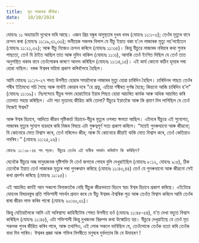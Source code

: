 ```yaml
---
title:  মৃত লাজাৰক জীউৱা।
date:   10/10/2024
---
```


যোহনঃ ১১ অধ্যায়টো দুখেৰে ভৰি আছে। এজন প্ৰিয় বন্ধুৰ অসুস্থতাৰ দুখৰ খবৰ (যোহনঃ ১১:১-৩); তেওঁৰ মৃত্যুৰ বাবে ক্ৰন্দন কৰা (যোহনঃ ১১:১৯,৩১,৩৩); ভনীয়েক সকলৰ বিলাপ যে যীচু ইয়াত থকা হ’লে লাজাৰক মৃত্যু নহ’লহেঁতেন (যোহনঃ ১১:২১,৩২); আৰু যীচু নিজেও ক্ৰন্দন কৰিলে (যোহনঃ ১১:৩৫)। কিন্তু যীচুৱে লাজাৰৰ নৰিয়াৰ কথা শুনাৰ পাছতো, তেওঁ যি ঠাইত আছিল তাত আৰু দুদিন থাকিল (যোহনঃ ১১:৬), আনকি তেওঁ ইংগিত দিছিল যে তেওঁ তাত অনুপস্থিত থকাৰ বাবে তেওঁলোকৰ কাৰণে আনন্দ কৰিছিল (যোহনঃ ১১:১৪,১৫)। এই কাৰ্য কোনো কঠিন হৃদয়ৰ পৰা হোৱা নাছিল। বৰঞ্চ ঈশ্বৰৰ মহিমা প্ৰকাশ কৰিবলৈহে হৈছিল।

আমি যোহনঃ ১১:১৭-২৭ পদত উপনীত হোৱাৰ সময়লৈকে লাজাৰৰ মৃত্যু হোৱা চাৰিদিন হৈছিল। চাৰিদিনৰ পাছত তেওঁৰ শৰীৰ ইতিমধ্যে পচি গৈছে আৰু মাৰ্থাই কোৱাৰ দৰে “হে প্ৰভু, এতিয়া শৰীৰত দুৰ্গন্ধ হৈছে; কিয়নো আজি চাৰিদিন হ’ল” (যোহনঃ ১১:৩৯)। নিঃসন্দেহে যীচুৰ পলম হোৱাটোৱে ইয়াৰ পিছত হোৱা আচৰিত কাৰ্যক আৰু অধিক আচৰিত কৰি তোলাত সহায় কৰিছিল। এটা পচা মৃতদেহ জীৱিত কৰি তোলা? যীচুৱে ইয়াতকৈ আৰু কি প্ৰমাণ দিব লাগিছিল যে তেওঁ নিজেই ঈশ্বৰ?

আৰু ঈশ্বৰ হিচাবে, আদিতে জীৱন সৃষ্টিকৰ্ত্তা হিচাবে-যীচুৰ মৃত্যুৰ ওপৰত ক্ষমতা আছিল। এইদৰে যীচুৱে এই সুযোগত, লাজাৰৰ মৃত্যুৰ সুযোগ ব্যৱহাৰ কৰি নিজৰ বিষয়ে এটা গুৰুত্বপূৰ্ণ সত্য প্ৰকাশ কৰিলে। “ময়েই পুনৰুত্থানো আৰু জীৱনো; যি কোনোৱে মোত বিশ্বাস কৰে, তেওঁ মৰিলেও জীৱ; আৰু যি কোনোৱে জীয়াই থাকি মোত বিশ্বাস কৰে, তেওঁ কেতিয়াও নমৰিব।” (যোহনঃ ১১:২৫,২৬)।

`যোহনঃ ১১:৩৮-৪৪ পদ পঢ়ক। যীচুৱে তেওঁৰ এই দাবীক সমৰ্থন কৰিবলৈ কি কৰিছিল?`

যেনেকৈ যীচুৱে অন্ধ মানুহজনক দৃষ্টিশক্তি দি তেওঁ জগতৰ পোহৰ বুলি দেখুৱাইছিল (যোহনঃ ৮:১২, যোহনঃ ৯:৫), ঠিক তেনেকৈ ইয়াত তেওঁ লাজাৰক মৃত্যুৰ পৰা পুনৰুত্থান কৰিছে (যোহনঃ ১১:৪৩,৪৪) তেওঁ যে পুনৰুত্থানো আৰু জীৱনো সেই কথা প্ৰদৰ্শন কৰিছে (যোহনঃ ১১:২৫)।

এই আচৰিত কাৰ্যই আন সকলো বিলাকতকৈ বেছি যীচুক জীৱনদাতা হিচবে স্বয়ং ঈশ্বৰ হিচাবে প্ৰকাশ কৰিছে। এইটোৱে যোহনৰ বিষয়বস্তুৰ প্ৰতি শক্তিশালী সমৰ্থন প্ৰদান কৰে যে যীচু ঈশ্বৰৰ ঐশ্বৰিক পুত্ৰ আৰু তেওঁত বিশ্বাস কৰিলে আমি তেওঁৰ দ্বাৰা জীৱন লাভ কৰিব পাৰো (যোহনঃ ২০:৩০,৩১)।

কিন্তু যেতিয়ালৈকে আমি এই অবিশ্বাস্য কাহিনীটোৰ শেষত উপনীত হওঁ (যোহনঃ ১১:৪৫-৫৪), য’ত দেখা বহুতে বিশ্বাস কৰিছিল (যোহনঃ ১১:৪৫), এটা শক্তিশালী কিন্তু দুখজনক বিদ্ৰুপৰ কথা উন্মোচিত হয়। যীচুৱে দেখুৱাইছে যে তেওঁ মৃত সকলক পুনৰ জীৱিত কৰিব পাৰে, আৰু তথাপিও, এই লোক সকলে ভাবিছিল যে, তেওঁলোকে তেওঁক হত্যা কৰি তেওঁক বাধা দিব পাৰিব। ঈশ্বৰৰ প্ৰজ্ঞা আৰু শক্তিৰ বিপৰীতে মনুষ্যৰ দুৰ্বলতাৰ কি যে উদাহৰণ !